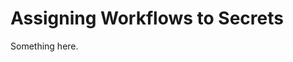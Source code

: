 [title]: # (Assigning Workflows to Secrets)
[tags]: # (XXX)
[priority]: # (5483)
# Assigning Workflows to Secrets
Something here.
